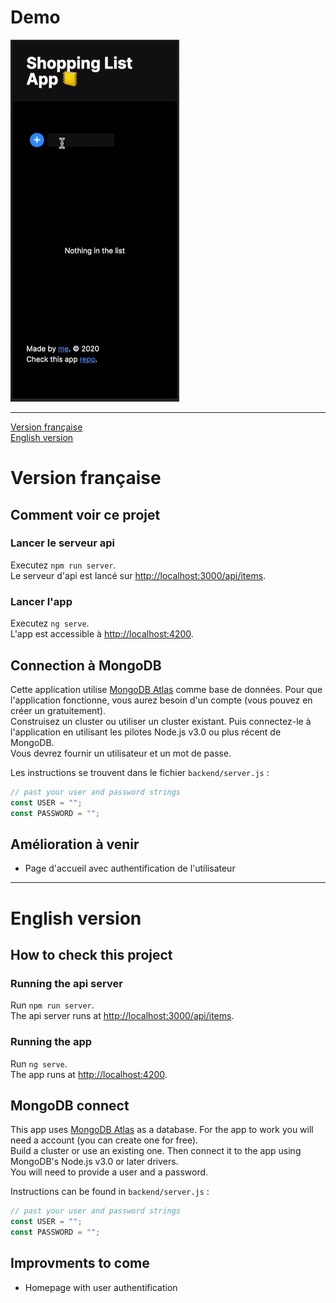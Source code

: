 # Demo

![App Demo](demo.gif)

***

[Version française](#version-française)<br />
[English version](#english-version)

# Version française

## Comment voir ce projet

### Lancer le serveur api

Executez `npm run server`.<br/>
Le serveur d'api est lancé sur [http://localhost:3000/api/items](http://localhost:3000/api/items).

### Lancer l'app

Executez `ng serve`.<br/>
L'app est accessible à [http://localhost:4200](http://localhost:4200).

## Connection à MongoDB

Cette application utilise [MongoDB Atlas](https://www.mongodb.com/cloud/atlas) comme base de données. Pour que l'application fonctionne, vous aurez besoin d'un compte (vous pouvez en créer un gratuitement).<br/>
Construisez un cluster ou utiliser un cluster existant. Puis connectez-le à l'application en utilisant les pilotes Node.js v3.0 ou plus récent de MongoDB.<br/>
Vous devrez fournir un utilisateur et un mot de passe. <br/>

Les instructions se trouvent dans le fichier `backend/server.js` :

``` js
// past your user and password strings
const USER = "";
const PASSWORD = "";
```
## Amélioration à venir

- Page d'accueil avec authentification de l'utilisateur

***

# English version

## How to check this project

### Running the api server

Run `npm run server`.<br/>
The api server runs at [http://localhost:3000/api/items](http://localhost:3000/api/items).

### Running the app

Run `ng serve`.<br/>
The app runs at [http://localhost:4200](http://localhost:4200).

## MongoDB connect

This app uses [MongoDB Atlas](https://www.mongodb.com/cloud/atlas) as a database. For the app to work you will need a account (you can create one for free).<br/>
Build a cluster or use an existing one. Then connect it to the app using MongoDB's Node.js v3.0 or later drivers.<br/>
You will need to provide a user and a password.<br/>

Instructions can be found in `backend/server.js` :

``` js
// past your user and password strings
const USER = "";
const PASSWORD = "";
```

## Improvments to come

- Homepage with user authentification